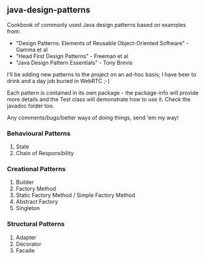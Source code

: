## java-design-patterns

Cookbook of commonly used Java design patterns based on examples from: 

* "Design Patterns: Elements of Reusable Object-Oriented Software" - Gamma et al
* "Head First Design Patterns" - Freeman et al
* "Java Design Pattern Essentials" - Tony Brevis

I'll be adding new patterns to the project on an ad-hoc basis; I have beer to drink and a day job buried in WebRTC ;-)

Each pattern is contained in its own package - the package-info will provide more details and the Test class 
will demonstrate how to use it. Check the javadoc folder too.

Any comments/bugs/better ways of doing things, send 'em my way!

### Behavioural Patterns

1. State
2. Chain of Responsibility

### Creational Patterns

1. Builder
2. Factory Method
3. Static Factory Method / Simple Factory Method
4. Abstract Factory
5. Singleton

### Structural Patterns

1. Adapter
2. Decorator
3. Facade

